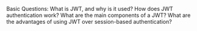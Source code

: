 Basic Questions:
What is JWT, and why is it used?
How does JWT authentication work?
What are the main components of a JWT?
What are the advantages of using JWT over session-based authentication?

